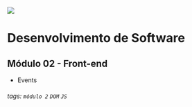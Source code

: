 ![](https://i.imgur.com/xG74tOh.png)

# Desenvolvimento de Software

## Módulo 02 - Front-end

- Events

###### tags: `módulo 2` `DOM` `JS`
